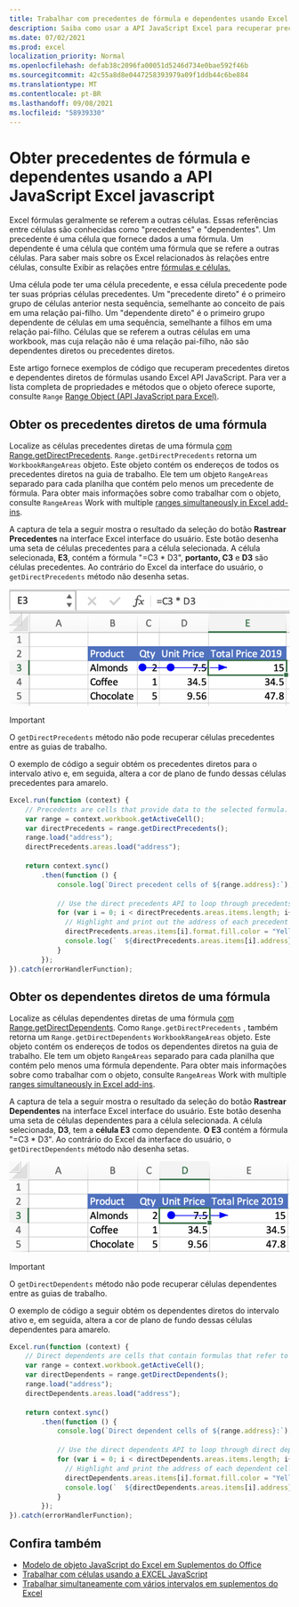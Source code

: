 ```yaml
---
title: Trabalhar com precedentes de fórmula e dependentes usando Excel API JavaScript
description: Saiba como usar a API JavaScript Excel para recuperar precedentes e dependentes da fórmula.
ms.date: 07/02/2021
ms.prod: excel
localization_priority: Normal
ms.openlocfilehash: defab38c2096fa00051d5246d734e0bae592f46b
ms.sourcegitcommit: 42c55a8d8e0447258393979a09f1ddb44c6be884
ms.translationtype: MT
ms.contentlocale: pt-BR
ms.lasthandoff: 09/08/2021
ms.locfileid: "58939330"
---
```

# <a name="get-formula-precedents-and-dependents-using-the-excel-javascript-api"></a>Obter precedentes de fórmula e dependentes usando a API JavaScript Excel javascript

Excel fórmulas geralmente se referem a outras células. Essas referências entre células são conhecidas como "precedentes" e "dependentes". Um precedente é uma célula que fornece dados a uma fórmula. Um dependente é uma célula que contém uma fórmula que se refere a outras células. Para saber mais sobre os Excel relacionados às relações entre células, consulte Exibir as relações entre [fórmulas e células.](https://support.microsoft.com/office/a59bef2b-3701-46bf-8ff1-d3518771d507)

Uma célula pode ter uma célula precedente, e essa célula precedente pode ter suas próprias células precedentes. Um "precedente direto" é o primeiro grupo de células anterior nesta sequência, semelhante ao conceito de pais em uma relação pai-filho. Um "dependente direto" é o primeiro grupo dependente de células em uma sequência, semelhante a filhos em uma relação pai-filho. Células que se referem a outras células em uma workbook, mas cuja relação não é uma relação pai-filho, não são dependentes diretos ou precedentes diretos.

Este artigo fornece exemplos de código que recuperam precedentes diretos e dependentes diretos de fórmulas usando Excel API JavaScript. Para ver a lista completa de propriedades e métodos que o objeto oferece suporte, consulte `Range` [Range Object (API JavaScript para Excel)](/javascript/api/excel/excel.range).

## <a name="get-the-direct-precedents-of-a-formula"></a>Obter os precedentes diretos de uma fórmula

Localize as células precedentes diretas de uma fórmula [com Range.getDirectPrecedents](/javascript/api/excel/excel.range#getDirectPrecedents__). `Range.getDirectPrecedents` retorna um `WorkbookRangeAreas` objeto. Este objeto contém os endereços de todos os precedentes diretos na guia de trabalho. Ele tem um objeto `RangeAreas` separado para cada planilha que contém pelo menos um precedente de fórmula. Para obter mais informações sobre como trabalhar com o objeto, consulte `RangeAreas` Work with multiple [ranges simultaneously in Excel add-ins](excel-add-ins-multiple-ranges.md).

A captura de tela a seguir mostra o resultado da seleção do botão **Rastrear Precedentes** na interface Excel interface do usuário. Este botão desenha uma seta de células precedentes para a célula selecionada. A célula selecionada, **E3**, contém a fórmula "=C3 * D3", **portanto, C3** e **D3** são células precedentes. Ao contrário do Excel da interface do usuário, o `getDirectPrecedents` método não desenha setas.

![Seta rastreando células precedentes na interface Excel interface do usuário.](../images/excel-ranges-trace-precedents.png)

> [!IMPORTANT]
> O `getDirectPrecedents` método não pode recuperar células precedentes entre as guias de trabalho.

O exemplo de código a seguir obtém os precedentes diretos para o intervalo ativo e, em seguida, altera a cor de plano de fundo dessas células precedentes para amarelo.

```js
Excel.run(function (context) {
    // Precedents are cells that provide data to the selected formula.
    var range = context.workbook.getActiveCell();
    var directPrecedents = range.getDirectPrecedents();
    range.load("address");
    directPrecedents.areas.load("address");
    
    return context.sync()
        .then(function () {
            console.log(`Direct precedent cells of ${range.address}:`);

            // Use the direct precedents API to loop through precedents of the active cell.
            for (var i = 0; i < directPrecedents.areas.items.length; i++) {
              // Highlight and print out the address of each precedent cell.
              directPrecedents.areas.items[i].format.fill.color = "Yellow";
              console.log(`  ${directPrecedents.areas.items[i].address}`);
            }
        });
}).catch(errorHandlerFunction);
```

## <a name="get-the-direct-dependents-of-a-formula"></a>Obter os dependentes diretos de uma fórmula

Localize as células dependentes diretas de uma fórmula [com Range.getDirectDependents](/javascript/api/excel/excel.range#getDirectDependents__). Como `Range.getDirectPrecedents` , também retorna um `Range.getDirectDependents` `WorkbookRangeAreas` objeto. Este objeto contém os endereços de todos os dependentes diretos na guia de trabalho. Ele tem um objeto `RangeAreas` separado para cada planilha que contém pelo menos uma fórmula dependente. Para obter mais informações sobre como trabalhar com o objeto, consulte `RangeAreas` Work with multiple [ranges simultaneously in Excel add-ins](excel-add-ins-multiple-ranges.md).

A captura de tela a seguir mostra o resultado da seleção do botão **Rastrear Dependentes** na interface Excel interface do usuário. Este botão desenha uma seta de células dependentes para a célula selecionada. A célula selecionada, **D3**, tem a **célula E3** como dependente. **O E3** contém a fórmula "=C3 * D3". Ao contrário do Excel da interface do usuário, o `getDirectDependents` método não desenha setas.

![Células dependentes de rastreamento de seta na interface Excel interface do usuário.](../images/excel-ranges-trace-dependents.png)

> [!IMPORTANT]
> O `getDirectDependents` método não pode recuperar células dependentes entre as guias de trabalho.

O exemplo de código a seguir obtém os dependentes diretos do intervalo ativo e, em seguida, altera a cor de plano de fundo dessas células dependentes para amarelo.

```js
Excel.run(function (context) {
    // Direct dependents are cells that contain formulas that refer to other cells.
    var range = context.workbook.getActiveCell();
    var directDependents = range.getDirectDependents();
    range.load("address");
    directDependents.areas.load("address");
    
    return context.sync()
        .then(function () {
            console.log(`Direct dependent cells of ${range.address}:`);
    
            // Use the direct dependents API to loop through direct dependents of the active cell.
            for (var i = 0; i < directDependents.areas.items.length; i++) {
              // Highlight and print the address of each dependent cell.
              directDependents.areas.items[i].format.fill.color = "Yellow";
              console.log(`  ${directDependents.areas.items[i].address}`);
            }
        });
}).catch(errorHandlerFunction);
```

## <a name="see-also"></a>Confira também

- [Modelo de objeto JavaScript do Excel em Suplementos do Office](excel-add-ins-core-concepts.md)
- [Trabalhar com células usando a EXCEL JavaScript](excel-add-ins-cells.md)
- [Trabalhar simultaneamente com vários intervalos em suplementos do Excel](excel-add-ins-multiple-ranges.md)
